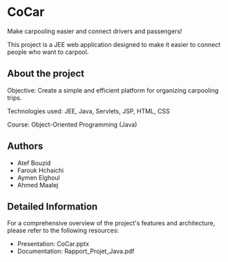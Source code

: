 # CoCar 
Make carpooling easier and connect drivers and passengers!

This project is a JEE web application designed to make it easier to connect people who want to carpool.

## About the project

Objective: Create a simple and efficient platform for organizing carpooling trips.

Technologies used: JEE, Java, Servlets, JSP, HTML, CSS

Course: Object-Oriented Programming (Java)

## Authors

- Atef Bouzid
- Farouk Hchaichi
- Aymen Elghoul
- Ahmed Maalej

## Detailed Information

For a comprehensive overview of the project's features and architecture, please refer to the following resources:

- Presentation: CoCar.pptx
- Documentation: Rapport_Projet_Java.pdf
